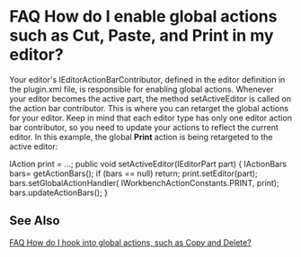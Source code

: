 

FAQ How do I enable global actions such as Cut, Paste, and Print in my editor?
==============================================================================

Your editor's IEditorActionBarContributor, defined in the editor definition in the plugin.xml file, is responsible for enabling global actions. Whenever your editor becomes the active part, the method setActiveEditor is called on the action bar contributor. This is where you can retarget the global actions for your editor. Keep in mind that each editor type has only one editor action bar contributor, so you need to update your actions to reflect the current editor. In this example, the global **Print** action is being retargeted to the active editor:

   IAction print = ...;
   public void setActiveEditor(IEditorPart part) {
      IActionBars bars= getActionBars();
      if (bars == null)
         return;
      print.setEditor(part);
      bars.setGlobalActionHandler(
         IWorkbenchActionConstants.PRINT, print);
      bars.updateActionBars();
   }

  

See Also
--------

[FAQ How do I hook into global actions, such as Copy and Delete?](./FAQ_How_do_I_hook_into_global_actions,_such_as_Copy_and_Delete.md "FAQ How do I hook into global actions, such as Copy and Delete?")

